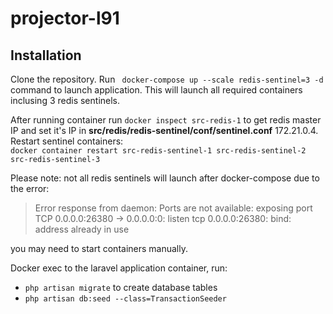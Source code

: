# projector-l91

## Installation

Clone the repository.
Run ``` docker-compose up --scale redis-sentinel=3 -d``` command to launch application. This will launch all required containers inclusing 3 redis sentinels. 

After running container run ```docker inspect src-redis-1``` to get redis master IP and set it's IP in **src/redis/redis-sentinel/conf/sentinel.conf** 172.21.0.4. Restart sentinel containers: \
```docker container restart src-redis-sentinel-1 src-redis-sentinel-2 src-redis-sentinel-3```

Please note: not all redis sentinels will launch after docker-compose due to the error: 
>Error response from daemon: Ports are not available: exposing port TCP 0.0.0.0:26380 -> 0.0.0.0:0: listen tcp 0.0.0.0:26380: bind: address already in use

you may need to start containers manually. 

Docker exec to the laravel application container, run:
* ```php artisan migrate``` to create database tables
* ```php artisan db:seed --class=TransactionSeeder ```




